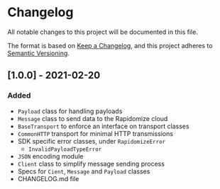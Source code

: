 # Changelog
All notable changes to this project will be documented in this file.

The format is based on [Keep a Changelog](https://keepachangelog.com/en/1.0.0/),
and this project adheres to [Semantic Versioning](https://semver.org/spec/v2.0.0.html).

## [1.0.0] - 2021-02-20

### Added

- `Payload` class for handling payloads
- `Message` class to send data to the Rapidomize cloud
- `BaseTransport` to enforce an interface on transport classes  
- `CommonHTTP` transport for minimal HTTP transmissions
- SDK specific error classes, under `RapidomizeError`
    - `InvalidPayloadTypeError`
- `JSON` encoding module
- `Client` class to simplify message sending process
- Specs for `Cient`, `Message` and `Payload` classes
- CHANGELOG.md file
    